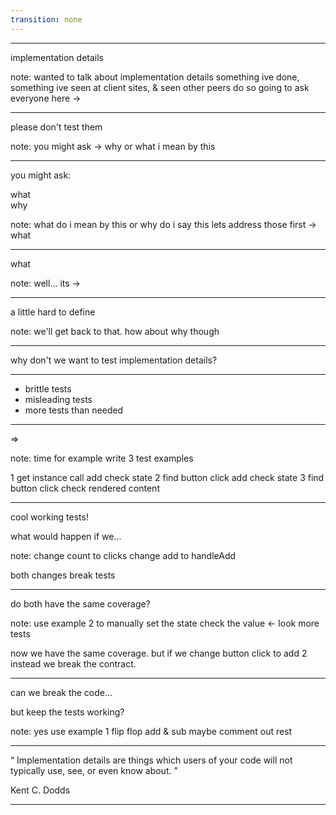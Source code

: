 ```yaml
---
transition: none
---
```


---

implementation details

note: wanted to talk about implementation details
something ive done, something ive seen at client sites, & seen other peers do
so
going to ask everyone here ->

---

please don't test them

note: you might ask -> why or what i mean by this

---

you might ask:

<div class="fragment">what</div>
<div class="fragment">why</div>

note:
what do i mean by this
or
why do i say this
lets address those
first -> what

---

what

note:
well... its ->

---

a little hard to define

note: we'll get back to that.
how about why though

---

why don't we want to test implementation details?

---

- brittle tests
- <span class="fragment">misleading tests</span>
- <span class="fragment">more tests than needed</span>

---

=>

note: time for example
write 3 test examples

1 get instance call add check state
2 find button click add check state
3 find button click check rendered content

---

cool working tests!

what would happen if we...

note:
change count to clicks
change add to handleAdd

both changes break tests

---

do both have the same coverage?

note:
use example 2 to manually set the state check the value <- look more tests

now we have the same coverage. but if we change button click to add 2 instead we
break the contract.

---

can we break the code...

but keep the tests working?

note: yes use example 1 flip flop add & sub maybe comment out rest

---

<q cite="https://kentcdodds.com/blog/testing-implementation-details">
Implementation details are things which users of your code will not typically
use, see, or even know about.
</q>

Kent C. Dodds

---
